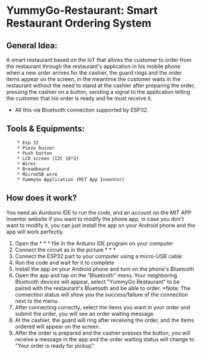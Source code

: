 # YummyGo-Restaurant: Smart Restaurant Ordering System
## General Idea:
   A smart restaurant based on the IoT that allows the customer to order from the restaurant through the restaurant's application in his mobile phone when a new order arrives for the cashier, the guard rings and the order items appear on the screen, in the meantime the customer waits in the restaurant without the need to stand at the cashier after preparing the order, pressing the cashier on a button, sending a signal to the application telling the customer that his order is ready and he must receive it.
- All this via Bluetooth connection supported by ESP32.
  
## Tools & Equipments:
        * Esp 32
        * Piezo buzzer
        * Push button
        * LCD screen (I2C 16*2)
        * Wires
        * Breadboard
        * MicroUSB wire
        * YummyGo Application (MIT App Inventor)
        
## How does it work?
You need an Aurduino IDE to run the code, and an account on the MIT APP Inventor website if you want to modify the phone app, in case you don't want to modify it, you can just install the app on your Android phone and the app will work perfectly.
1. Open the * * * file in the Arduino IDE program on your computer
2. Connect the circuit as in the picture * * *
3. Connect the ESP32 part to your computer using a micro-USB cable
4. Run the code and wait for it to complete
5. Install the app on your Android phone and turn on the phone's Bluetooth
6. Open the app and tap on the "Bluetooth" menu. Your neighboring Bluetooth devices will appear, select "YummyGo Restaurant" to be paired with the restaurant's Bluetooth and be able to order. *Note: The connection status will show you the success/failure of the connection next to the menu.
7. After connecting correctly, select the items you want in your order and submit the order, you will see an order waiting message.
8. At the cashier, the guard will ring after receiving the order, and the items ordered will appear on the screen.
9. After the order is prepared and the cashier presses the button, you will receive a message in the app and the order waiting status will change to "Your order is ready for pickup".
